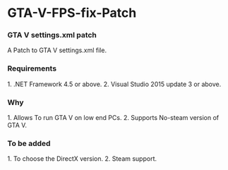 # GTA-V-FPS-fix-Patch
<h3>GTA V settings.xml patch</h3>
A Patch to GTA V settings.xml file.

<h3>Requirements</h3> 
1.  .NET Framework 4.5 or above.
2.  Visual Studio 2015 update 3 or above.

<h3>Why</h3>
1.  Allows To run GTA V on low end PCs.
2.  Supports No-steam version of GTA V.

<h3>To be added</h3>
1.  To choose the DirectX version.
2.  Steam support.
